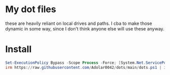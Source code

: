 # My dot files

these are heavily reliant on local drives and paths. I cba to make those dynamic in some way, since I don't think anyone else will use these anyway.
# Install
```Powershell
Set-ExecutionPolicy Bypass -Scope Process -Force; [System.Net.ServicePointManager]::SecurityProtocol = [System.Net.ServicePointManager]::SecurityProtocol -bor 3072
irm https://raw.githubusercontent.com/Adolar0042/dots/main/dots.ps1 | iex
```
